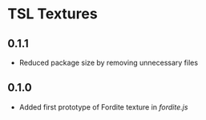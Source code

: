# TSL Textures


## 0.1.1
* Reduced package size by removing unnecessary files

## 0.1.0
* Added first prototype of Fordite texture in *fordite.js*

